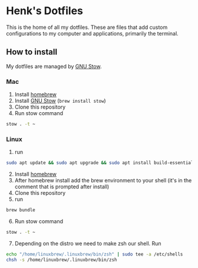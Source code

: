 # Henk's Dotfiles

This is the home of all my dotfiles. These are files that add custom configurations to my computer and applications, primarily the terminal.

## How to install

My dotfiles are managed by [GNU Stow](https://www.gnu.org/software/stow/).

### Mac
1. Install [homebrew](https://brew.sh/)
2. Install [GNU Stow](https://www.gnu.org/software/stow/) (`brew install stow`)
3. Clone this repository
4. Run stow command

```sh
stow . -t ~
```

### Linux
1. run
```sh
sudo apt update && sudo apt upgrade && sudo apt install build-essential procps curl file git
```
2. Install [homebrew](https://brew.sh/)
3. After homebrew install add the brew environment to your shell (it's in the comment that is prompted after install)
4. Clone this repository
5. run

```sh
brew bundle
```
6. Run stow command

```sh
stow . -t ~
```
7. Depending on the distro we need to make zsh our shell. Run
```sh
echo "/home/linuxbrew/.linuxbrew/bin/zsh" | sudo tee -a /etc/shells
chsh -s /home/linuxbrew/.linuxbrew/bin/zsh
```

